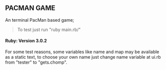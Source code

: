 ## PACMAN GAME

An terminal PacMan based game;

>To test just run "ruby main.rb/"

#### Ruby: Version 3.0.2

For some test reasons, some variables like name and map may be available as a static text, to choose your own name just change name variable at ui.rb from "tester" to "gets.chomp".

